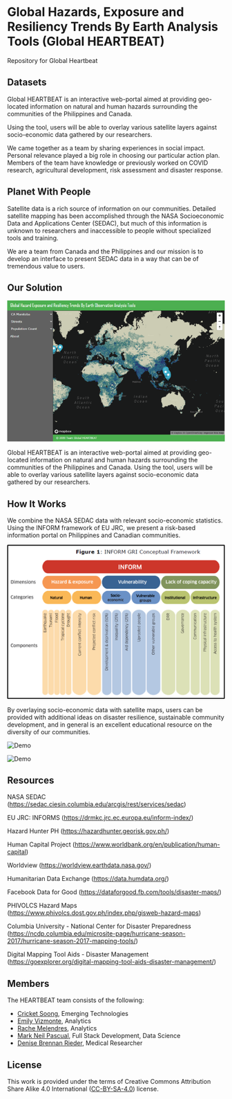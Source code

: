 # Global Hazards, Exposure and Resiliency Trends By Earth Analysis Tools (Global HEARTBEAT)

Repository for Global Heartbeat

## Datasets

Global HEARTBEAT is an interactive web-portal aimed at providing geo-located information on natural and human hazards surrounding the communities of the Philippines and Canada.

Using the tool, users will be able to overlay various satellite layers against socio-economic data gathered by our researchers. 

We came together as a team by sharing experiences in social impact. Personal relevance played a big role in choosing our particular action plan. Members of the team have knowledge or previously worked on COVID research, agricultural development, risk assessment and disaster response.

## Planet With People

Satellite data is a rich source of information on our communities. Detailed satellite mapping has been accomplished through the NASA Socioeconomic Data and Applications Center (SEDAC), but much of this information is unknown to researchers and inaccessible to people without specialized tools and training. 

We are a team from Canada and the Philippines and our mission is to develop an interface to present SEDAC data in a way that can be of tremendous value to users. 

## Our Solution

![The Solution](https://github.com/Cirrolytix/global_heartbeat/blob/master/images/solution.png)

Global HEARTBEAT is an interactive web-portal aimed at providing geo-located information on natural and human hazards surrounding the communities of the Philippines and Canada. Using the tool, users will be able to overlay various satellite layers against socio-economic data gathered by our researchers. 

## How It Works

We combine the NASA SEDAC data with relevant socio-economic statistics. Using the INFORM framework of EU JRC, we present a risk-based information portal on Philippines and Canadian communities. 

![INFORM](https://github.com/Cirrolytix/global_heartbeat/blob/master/images/INFORM.png)

By overlaying socio-economic data with satellite maps, users can be provided with additional ideas on disaster resilience, sustainable community development, and in general is an excellent educational resource on the diversity of our communities.

![Demo](https://github.com/Cirrolytix/global_heartbeat/blob/master/images/heartbeat_demo.gif)

![Demo](https://github.com/Cirrolytix/global_heartbeat/blob/master/images/heartbeat_demo_2.gif)

## Resources

NASA SEDAC (https://sedac.ciesin.columbia.edu/arcgis/rest/services/sedac)

EU JRC: INFORMS (https://drmkc.jrc.ec.europa.eu/inform-index/)

Hazard Hunter PH (https://hazardhunter.georisk.gov.ph/)

Human Capital Project (https://www.worldbank.org/en/publication/human-capital)

Worldview (https://worldview.earthdata.nasa.gov/)

Humanitarian Data Exchange (https://data.humdata.org/)

Facebook Data for Good (https://dataforgood.fb.com/tools/disaster-maps/)

PHIVOLCS Hazard Maps (https://www.phivolcs.dost.gov.ph/index.php/gisweb-hazard-maps)

Columbia University - National Center for Disaster Preparedness (https://ncdp.columbia.edu/microsite-page/hurricane-season-2017/hurricane-season-2017-mapping-tools/)

Digital Mapping Tool Aids - Disaster Management (https://goexplorer.org/digital-mapping-tool-aids-disaster-management/)

## Members

The HEARTBEAT team consists of the following: 

* [Cricket Soong](https://www.linkedin.com/in/cricketeer/), Emerging Technologies
* [Emily Vizmonte](https://www.linkedin.com/in/emily-jo-vizmonte-b7a09380/), Analytics
* [Rache Melendres](https://www.linkedin.com/in/rachemelendres/), Analytics
* [Mark Neil Pascual](https://www.linkedin.com/in/markpascual1986/), Full Stack Development, Data Science
* [Denise Brennan Rieder](https://www.linkedin.com/in/thesciencemaster/), Medical Researcher

## License

This work is provided under the terms of Creative Commons Attribution Share Alike 4.0 International ([CC-BY-SA-4.0](https://creativecommons.org/licenses/by-sa/4.0/)) license. 
